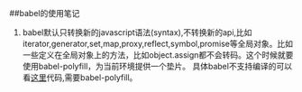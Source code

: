 ##babel的使用笔记

1. babel默认只转换新的javascript语法(syntax),不转换新的api,比如iterator,generator,set,map,proxy,reflect,symbol,promise等全局对象。比如一些定义在全局对象上的方法，比如object.assign都不会转码。这个时候就要使用babel-polyfill，为当前环境提供一个垫片。 
具体babel不支持编译的可以看[这里](https://github.com/babel/babel/blob/master/packages/babel-plugin-transform-runtime/src/definitions.js)代码,需要babel-polyfill。


